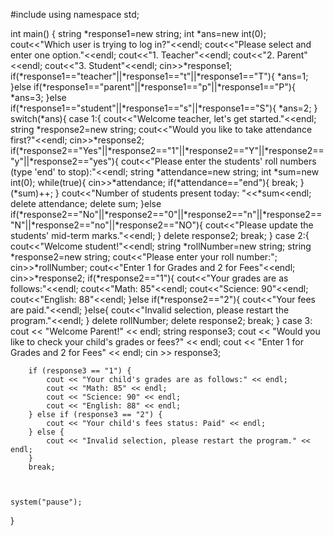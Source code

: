 #include <iostream>
using namespace std;

int main() {
    string *response1=new string;
    int *ans=new int(0);
    cout<<"Which user is trying to log in?"<<endl;
    cout<<"Please select and enter one option."<<endl;
    cout<<"1. Teacher"<<endl;
    cout<<"2. Parent"<<endl;
    cout<<"3. Student"<<endl;
    cin>>*response1;
    if(*response1=="teacher"||*response1=="t"||*response1=="T"){
        *ans=1;
    }else if(*response1=="parent"||*response1=="p"||*response1=="P"){
        *ans=3;
    }else if(*response1=="student"||*response1=="s"||*response1=="S"){
        *ans=2;
    }    
    switch(*ans){
        case 1:{
            cout<<"Welcome teacher, let's get started."<<endl;
            string *response2=new string;
            cout<<"Would you like to take attendance first?"<<endl;
            cin>>*response2;
            if(*response2=="Yes"||*response2=="1"||*response2=="Y"||*response2=="y"||*response2=="yes"){
                cout<<"Please enter the students' roll numbers (type 'end' to stop):"<<endl;
                string *attendance=new string;
                int *sum=new int(0);
                while(true){
                    cin>>*attendance;
                    if(*attendance=="end"){
                        break;
                    }
                    (*sum)++;
                }
                cout<<"Number of students present today: "<<*sum<<endl;
                delete attendance;
                delete sum;
            }else if(*response2=="No"||*response2=="0"||*response2=="n"||*response2=="N"||*response2=="no"||*response2=="NO"){
                cout<<"Please update the students' mid-term marks."<<endl;
            }
            delete response2;
            break;
        }
case 2:{
            cout<<"Welcome student!"<<endl;
            string *rollNumber=new string;
            string *response2=new string;
            cout<<"Please enter your roll number:";
            cin>>*rollNumber;
            cout<<"Enter 1 for Grades and 2 for Fees"<<endl;
            cin>>*response2;
            if(*response2=="1"){
                cout<<"Your grades are as follows:"<<endl;
                cout<<"Math: 85"<<endl;
                cout<<"Science: 90"<<endl;
                cout<<"English: 88"<<endl;
            }else if(*response2=="2"){
                cout<<"Your fees are paid."<<endl;
            }else{
                cout<<"Invalid selection, please restart the program."<<endl;
            }
            delete rollNumber;
            delete response2;
            break;
        }
        case 3: 
        cout << "Welcome Parent!" << endl;
        string response3;
        cout << "Would you like to check your child's grades or fees?" << endl;
        cout << "Enter 1 for Grades and 2 for Fees" << endl;
        cin >> response3;
        
        if (response3 == "1") {
            cout << "Your child's grades are as follows:" << endl;
            cout << "Math: 85" << endl;
            cout << "Science: 90" << endl;
            cout << "English: 88" << endl;
        } else if (response3 == "2") {
            cout << "Your child's fees status: Paid" << endl;
        } else {
            cout << "Invalid selection, please restart the program." << endl;
        }
        break;
    
    
    
    system("pause");
}
